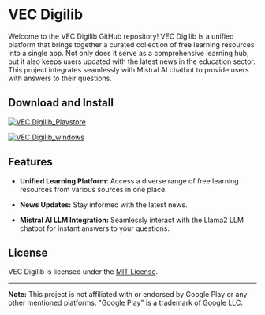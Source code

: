 # VEC Digilib

Welcome to the VEC Digilib GitHub repository! VEC Digilib is a unified platform that brings together a curated collection of free learning resources into a single app. Not only does it serve as a comprehensive learning hub, but it also keeps users updated with the latest news in the education sector. This project integrates seamlessly with Mistral AI chatbot to provide users with answers to their questions.

## Download and Install

[![VEC Digilib_Playstore](https://vecdigilib.lavan.net.in/showcase/play-store.png)](https://play.google.com/store/apps/details?id=dev.lavan.vecdigilib)

[![VEC Digilib_windows](https://vecdigilib.lavan.net.in/showcase/microsoft-store.png)](https://github.com/VEC-CSE/v3-web/releases/download/v3/vecdigilibsetupx86.exe)

## Features

- **Unified Learning Platform:** Access a diverse range of free learning resources from various sources in one place.
- **News Updates:** Stay informed with the latest news.

- **Mistral AI LLM Integration:** Seamlessly interact with the Llama2 LLM chatbot for instant answers to your questions.

## License

VEC Digilib is licensed under the [MIT License](LICENSE).

---

**Note:** This project is not affiliated with or endorsed by Google Play or any other mentioned platforms. "Google Play" is a trademark of Google LLC.
